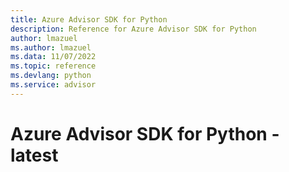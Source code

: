 ```yaml
---
title: Azure Advisor SDK for Python
description: Reference for Azure Advisor SDK for Python
author: lmazuel
ms.author: lmazuel
ms.data: 11/07/2022
ms.topic: reference
ms.devlang: python
ms.service: advisor
---
```

# Azure Advisor SDK for Python - latest

